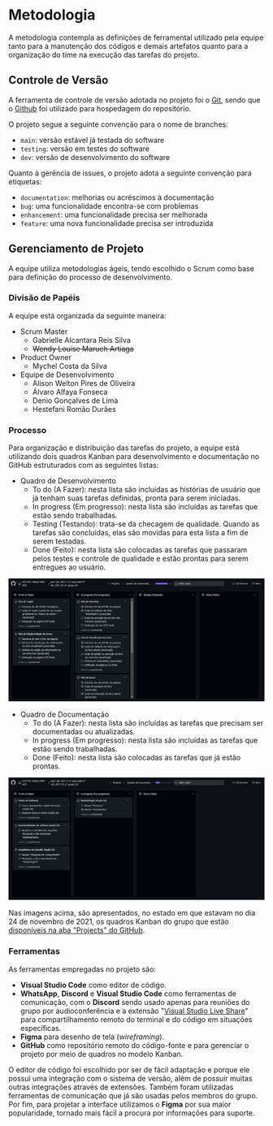 
# Metodologia

A metodologia contempla as definições de ferramental utilizado pela equipe tanto para a manutenção dos códigos e demais artefatos quanto para a organização do time na execução das tarefas do projeto.

## Controle de Versão

A ferramenta de controle de versão adotada no projeto foi o
[Git](https://git-scm.com/), sendo que o [Github](https://github.com)
foi utilizado para hospedagem do repositório.

O projeto segue a seguinte convenção para o nome de branches:

- `main`: versão estável já testada do software
- `testing`: versão em testes do software
- `dev`: versão de desenvolvimento do software

Quanto à gerência de issues, o projeto adota a seguinte convenção para
etiquetas:

- `documentation`: melhorias ou acréscimos à documentação
- `bug`: uma funcionalidade encontra-se com problemas
- `enhancement`: uma funcionalidade precisa ser melhorada
- `feature`: uma nova funcionalidade precisa ser introduzida

## Gerenciamento de Projeto

A equipe utiliza metodologias ágeis, tendo escolhido o Scrum como base para definição do processo de desenvolvimento.

### Divisão de Papéis

A equipe está organizada da seguinte maneira:
* Scrum Master
  * Gabrielle Alcantara Reis Silva
  * <s>Wendy Louise Maruch Artiaga</s>
* Product Owner
  * Mychel Costa da Silva
* Equipe de Desenvolvimento
  * Alison Welton Pires de Oliveira
  * Álvaro Alfaya Fonseca
  * Denio Gonçalves de Lima
  * Hestefani Romão Durães

### Processo

Para organização e distribuição das tarefas do projeto, a equipe está utilizando dois quadros Kanban para desenvolvimento e documentação no GitHub estruturados com as seguintes listas:

* Quadro de Desenvolvimento
  * To do (A Fazer): nesta lista são incluídas as histórias de usuário que já tenham suas tarefas definidas, pronta para serem iniciadas.
  * In progress (Em progresso): nesta lista são incluídas as tarefas que estão sendo trabalhadas.
  * Testing (Testando): trata-se da checagem de qualidade. Quando as tarefas são concluídas, elas são movidas para esta lista a fim de serem testadas.
  * Done (Feito): nesta lista são colocadas as tarefas que passaram pelos testes e controle de qualidade e estão prontas para serem entregues ao usuário.

<div style="text-align: center">
    <img src="img/kanban_desenvolvimento.png" alt="Quadro de Desenvolvimento" width="900"/>
</div>

* Quadro de Documentação
  * To do (A Fazer): nesta lista são incluídas as tarefas que precisam ser documentadas ou atualizadas.
  * In progress (Em progresso): nesta lista são incluídas as tarefas que estão sendo trabalhadas.
  * Done (Feito): nesta lista são colocadas as tarefas que já estão prontas.

<div style="text-align: center">
    <img src="img/kanban_documentacao.png" alt="Quadro de Documentação" width="900"/>
</div>

Nas imagens acima, são apresentados, no estado em que estavam no dia 24 de novembro de 2021, os quadros Kanban do grupo que estão [disponíveis na aba "Projects" do GitHub](https://github.com/ICEI-PUC-Minas-PMV-ADS/pmv-ads-2021-2-e1-proj-web-t7-ads_2021_02_e1_grupo_02/projects).


### Ferramentas

As ferramentas empregadas no projeto são:

- **Visual Studio Code** como editor de código.
- **WhatsApp**, **Discord** e **Visual Studio Code** como ferramentas de comunicação, com o **Discord** sendo usado apenas para reuniões do grupo por audioconferência e a extensão "[Visual Studio Live Share](https://visualstudio.microsoft.com/pt-br/services/live-share/)" para compartilhamento remoto do terminal e do código em situações específicas.
- **Figma** para desenho de tela (_wireframing_).
- **GitHub** como repositório remoto do código-fonte e para gerenciar o projeto por meio de quadros no modelo Kanban.

O editor de código foi escolhido por ser de fácil adaptação e porque ele possui uma integração com o sistema de versão, além de possuir muitas outras integrações através de extensões. Também foram utilizadas ferramentas de comunicação que já são usadas pelos membros do grupo. Por fim, para projetar a interface utilizamos o **Figma** por sua maior popularidade, tornado mais fácil a procura por informações para suporte.